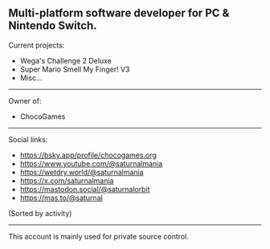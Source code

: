 Multi-platform software developer for PC & Nintendo Switch.  
----------------------------  
Current projects:  
- Wega's Challenge 2 Deluxe  
- Super Mario Smell My Finger! V3
- Misc...
----------------------------  
Owner of:  
- ChocoGames  
----------------------------  
Social links:  
- https://bsky.app/profile/chocogames.org  
- https://www.youtube.com/@saturnalmania  
- https://wetdry.world/@saturnalmania  
- https://x.com/saturnalmania  
- https://mastodon.social/@saturnalorbit  
- https://mas.to/@saturnal  

(Sorted by activity)  

----------------------------  
This account is mainly used for private source control.  
